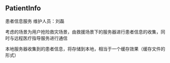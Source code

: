 ## PatientInfo 

患者信息服务
维护人员：刘磊

考虑的场景为用户抢险救灾场景，由救援场景下的服务器进行患者信息的收集，同时与远程医疗指导服务进行通信  

本地服务器收集到的患者信息，将存储到本地，相当于一个缓存效果（缓存文件的形式）